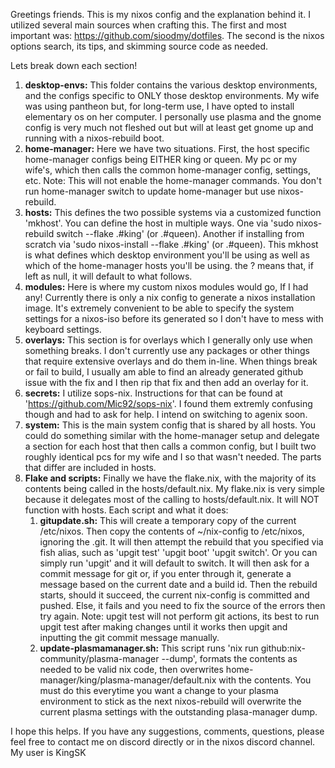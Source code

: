 Greetings friends. This is my nixos config and the explanation behind it. I utilized several main sources when crafting this. The first and most important was: https://github.com/sioodmy/dotfiles. The second is the nixos options search, its tips, and skimming source code as needed.

Lets break down each section!

1. **desktop-envs:** This folder contains the various desktop environments, and the configs specific to ONLY those desktop environments. My wife was using pantheon but, for long-term use, I have opted to install elementary os on her computer. I personally use plasma and the gnome config is very much not fleshed out but will at least get gnome up and running with a nixos-rebuild boot.
2. **home-manager:** Here we have two situations. First, the host specific home-manager configs being EITHER king or queen. My pc or my wife's, which then calls the common home-manager config, settings, etc. Note: This will not enable the home-manager commands. You don't run home-manager switch to update home-manager but use nixos-rebuild.
3. **hosts:** This defines the two possible systems via a customized function 'mkhost'. You can define the host in multiple ways. One via 'sudo nixos-rebuild switch --flake .#king' (or .#queen). Another if installing from scratch via 'sudo nixos-install --flake .#king' (or .#queen). This mkhost is what defines which desktop environment you'll be using as well as which of the home-manager hosts you'll be using. the ? means that, if left as null, it will default to what follows.
4. **modules:** Here is where my custom nixos modules would go, If I had any! Currently there is only a nix config to generate a nixos installation image. It's extremely convenient to be able to specify the system settings for a nixos-iso before its generated so I don't have to mess with keyboard settings.
5. **overlays:** This section is for overlays which I generally only use when something breaks. I don't currently use any packages or other things that require extensive overlays and do them in-line. When things break or fail to build, I usually am able to find an already generated github issue with the fix and I then rip that fix and then add an overlay for it.
6. **secrets:** I utilize sops-nix. Instructions for that can be found at 'https://github.com/Mic92/sops-nix'. I found them extremly confusing though and had to ask for help. I intend on switching to agenix soon.
7. **system:** This is the main system config that is shared by all hosts. You could do something similar with the home-manager  setup and delegate a section for each host that then calls a common config, but I built two roughly identical pcs for my wife and I so that wasn't needed. The parts that differ are included in hosts.
8. **Flake and scripts:** Finally we have the flake.nix, with the majority of its contents being called in the hosts/default.nix. My flake.nix is very simple because it delegates most of the calling to hosts/default.nix. It will NOT function with hosts. Each script and what it does:
   1. **gitupdate.sh:** This will create a temporary copy of the current /etc/nixos. Then copy the contents of ~/nix-config to /etc/nixos, ignoring the .git. It will then attempt the rebuild that you specified via fish alias, such as 'upgit test' 'upgit boot' 'upgit switch'. Or you can simply run 'upgit' and it will default to switch. It will then ask for a commit message for git or, if you enter through it, generate a message based on the current date and a build id. Then the rebuild starts, should it succeed, the current nix-config is committed and pushed. Else, it fails and you need to fix the source of the errors then try again. Note: upgit test will not perform git actions, its best to run upgit test after making changes until it works then upgit and inputting the git commit message manually.
   2. **update-plasmamanager.sh:** This script runs 'nix run github:nix-community/plasma-manager --dump', formats the contents as needed to be valid nix code, then overwrites home-manager/king/plasma-manager/default.nix with the contents. You must do this everytime you want a change to your plasma environment to stick as the next nixos-rebuild will overwrite the current plasma settings with the outstanding plasa-manager dump.

I hope this helps. If you have any suggestions, comments, questions, please feel free to contact me on discord directly or in the nixos discord channel. My user is KingSK
